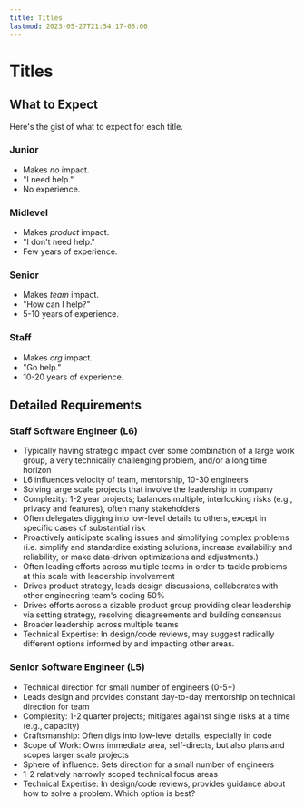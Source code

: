 ```yaml
---
title: Titles
lastmod: 2023-05-27T21:54:17-05:00
---
```

# Titles
## What to Expect
Here's the gist of what to expect for each title.
### Junior
* Makes _no_ impact.
* "I need help."
* No experience.
### Midlevel
* Makes _product_ impact.
* "I don't need help."
* Few years of experience.
### Senior
* Makes _team_ impact.
* "How can I help?"
* 5-10 years of experience.
### Staff
* Makes _org_ impact.
* "Go help."
* 10-20 years of experience.
## Detailed Requirements
### Staff Software Engineer (L6)
* Typically having strategic impact over some combination of a large work group, a very technically challenging problem, and/or a long time horizon
* L6 influences velocity of team, mentorship, 10-30 engineers
* Solving large scale projects that involve the leadership in company
* Complexity: 1-2 year projects; balances multiple, interlocking risks (e.g., privacy and features), often many stakeholders
* Often delegates digging into low-level details to others, except in specific cases of substantial risk
* Proactively anticipate scaling issues and simplifying complex problems (i.e. simplify and standardize existing solutions, increase availability and reliability, or make data-driven optimizations and adjustments.)
* Often leading efforts across multiple teams in order to tackle problems at this scale with leadership involvement
* Drives product strategy, leads design discussions, collaborates with other engineering team's coding 50%
* Drives efforts across a sizable product group providing clear leadership via setting strategy, resolving disagreements and building consensus
* Broader leadership across multiple teams
* Technical Expertise: In design/code reviews, may suggest radically different options informed by and impacting other areas.

### Senior Software Engineer (L5)
* Technical direction for small number of engineers (0-5+)
* Leads design and provides constant day-to-day mentorship on technical direction for team
* Complexity: 1-2 quarter projects; mitigates against single risks at a time (e.g., capacity)
* Craftsmanship: Often digs into low-level details, especially in code
* Scope of Work: Owns immediate area, self-directs, but also plans and scopes larger scale projects
* Sphere of influence: Sets direction for a small number of engineers
* 1-2 relatively narrowly scoped technical focus areas
* Technical Expertise: In design/code reviews, provides guidance about how to solve a problem. Which option is best?
